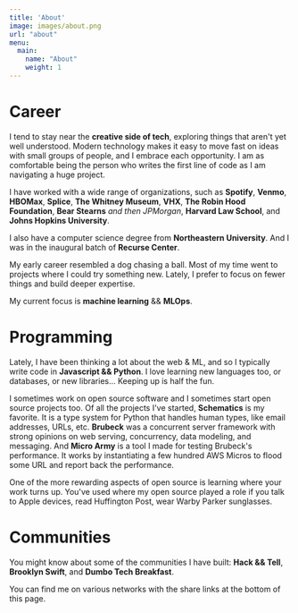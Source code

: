 ```yaml
---
title: 'About'
image: images/about.png
url: "about"
menu:
  main:
    name: "About"
    weight: 1
---
```


# Career

I tend to stay near the **creative side of tech**, exploring things that aren't yet well understood. Modern technology makes it easy to move fast on ideas with small groups of people, and I embrace each opportunity. I am as comfortable being the person who writes the first line of code as I am navigating a huge project.

I have worked with a wide range of organizations, such as **Spotify**, **Venmo**, **HBOMax**, **Splice**, **The Whitney Museum**, **VHX**, **The Robin Hood Foundation**, **Bear Stearns** _and then JPMorgan_, **Harvard Law School**, and **Johns Hopkins University**.

I also have a computer science degree from **Northeastern University**. And I was in the inaugural batch of **Recurse Center**.

My early career resembled a dog chasing a ball. Most of my time went to projects where I could try something new. Lately, I prefer to focus on fewer things and build deeper expertise.

My current focus is **machine learning** && **MLOps**.


# Programming

Lately, I have been thinking a lot about the web & ML, and so I typically write code in **Javascript && Python**. I love learning new languages too, or databases, or new libraries... Keeping up is half the fun.

I sometimes work on open source software and I sometimes start open source projects too. Of all the projects I've started, **Schematics** is my favorite. It is a type system for Python that handles human types, like email addresses, URLs, etc. **Brubeck** was a concurrent server framework with strong opinions on web serving, concurrency, data modeling, and messaging. And **Micro Army** is a tool I made for testing Brubeck's performance. It works by instantiating a few hundred AWS Micros to flood some URL and report back the performance.

One of the more rewarding aspects of open source is learning where your work turns up. You've used where my open source played a role if you talk to Apple devices, read Huffington Post, wear Warby Parker sunglasses.


# Communities

You might know about some of the communities I have built: **Hack && Tell**, **Brooklyn Swift**, and **Dumbo Tech Breakfast**.

You can find me on various networks with the share links at the bottom of this page.
